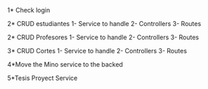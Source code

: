 1\* Check login

2\* CRUD estudiantes
1- Service to handle
2- Controllers
3- Routes

2\* CRUD Profesores
1- Service to handle
2- Controllers
3- Routes

3\* CRUD Cortes
1- Service to handle
2- Controllers
3- Routes

4\*Move the Mino service to the backed

5\*Tesis Proyect Service
